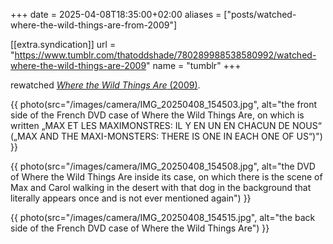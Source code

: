 +++
date = 2025-04-08T18:35:00+02:00
aliases = ["posts/watched-where-the-wild-things-are-from-2009"]

[[extra.syndication]]
url = "https://www.tumblr.com/thatoddshade/780289988538580992/watched-where-the-wild-things-are-2009"
name = "tumblr"
+++

rewatched <a href="https://en.wikipedia.org/wiki/Where_the_Wild_Things_Are_(film)"><cite>Where the Wild Things Are</cite> (2009)</a>.

{{ photo(src="/images/camera/IMG_20250408_154503.jpg", alt="the front side of the French DVD case of Where the Wild Things Are, on which is written „MAX ET LES MAXIMONSTRES: IL Y EN UN EN CHACUN DE NOUS“ („MAX AND THE MAXI-MONSTERS: THERE IS ONE IN EACH ONE OF US“)") }}
<!-- more --> {{ photo(src="/images/camera/IMG_20250408_154508.jpg", alt="the DVD of Where the Wild Things Are inside its case, on which there is the scene of Max and Carol walking in the desert with that dog in the background that literally appears once and is not ever mentioned again") }}
{{ photo(src="/images/camera/IMG_20250408_154515.jpg", alt="the back side of the French DVD case of Where the Wild Things Are") }}
